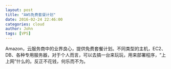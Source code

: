 ```yaml
---
layout: post
title: "AWS免费套餐计划"
date: 2016-02-24 22:46:00
categories: cloud
author: John
tags: [VPS]
---
```


Amazon，云服务商中的业界良心，提供免费套餐计划。不同类型的主机，EC2、DB、各种专用服务器，对于个人而言，可以去搞一台来玩玩，用来部署程序，“上上网”什么的。反正不花钱，何乐而不为。
